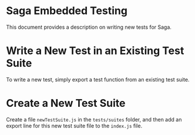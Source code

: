 # Saga Embedded Testing 

This document provides a description on writing new tests for Saga.

# Write a New Test in an Existing Test Suite

To write a new test, simply export a test function from an existing test suite. 

# Create a New Test Suite

Create a file `newTestSuite.js` in the `tests/suites` folder, and then add an export line for this new test suite file to the `index.js` file.